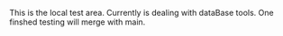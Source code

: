 This is the local test area.
Currently is dealing with dataBase tools. One finshed testing will merge with main.